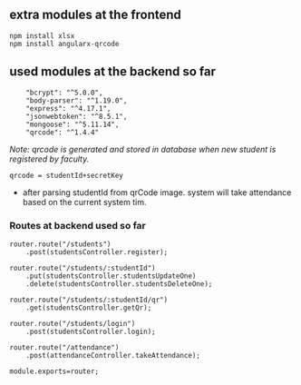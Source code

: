 ## extra modules at the frontend
```
npm install xlsx
npm install angularx-qrcode
```

## used modules at the backend so far
```    
    "bcrypt": "^5.0.0",
    "body-parser": "^1.19.0",
    "express": "^4.17.1",
    "jsonwebtoken": "^8.5.1",
    "mongoose": "^5.11.14",
    "qrcode": "^1.4.4"
```

*Note: qrcode is generated and stored in database when new student is registered by faculty.*

```
qrcode = studentId+secretKey
```
* after parsing studentId from qrCode image. system will take attendance based on the current system tim.


### Routes at backend used so far
```
router.route("/students")    
    .post(studentsController.register);

router.route("/students/:studentId")
    .put(studentsController.studentsUpdateOne)
    .delete(studentsController.studentsDeleteOne);
    
router.route("/students/:studentId/qr")
    .get(studentsController.getQr);
    
router.route("/students/login")
    .post(studentsController.login);

router.route("/attendance")
    .post(attendanceController.takeAttendance);

module.exports=router;
```